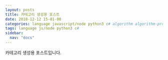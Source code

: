 ```yaml
---
layout: posts
title: 카테고리 생성용 포스트
date: 2018-12-12 15-01-00
categories: language javascript/node python3 c# algorithm algorithm-problem algorithm-theory development development-project development-finished
tags: language js/node python3 c#
sidebar:
  nav: "docs"
---
```

카테고리 생성용 포스트입니다.